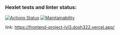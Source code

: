 ### Hexlet tests and linter status:
[![Actions Status](https://github.com/dosh322/frontend-project-lvl3/workflows/hexlet-check/badge.svg)](https://github.com/dosh322/frontend-project-lvl3/actions)
[![Maintainability](https://api.codeclimate.com/v1/badges/cb13918e4b0f49f53a9e/maintainability)](https://codeclimate.com/github/dosh322/frontend-project-lvl3/maintainability)

link: https://frontend-project-lvl3.dosh322.vercel.app/
